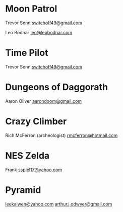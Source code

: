 # Moon Patrol 

Trevor Senn
switchoff49@gmail.com

Leo Bodnar
leo@leobodnar.com

# Time Pilot

Trevor Senn
switchoff49@gmail.com

# Dungeons of Daggorath

Aaron Oliver
aarondoom@gmail.com

# Crazy Climber

Rich McFerron (archeologist)
rmcferron@hotmail.com

# NES Zelda

Frank
sspiel17@yahoo.com

# Pyramid

leekaiwen@yahoo.com
arthur.j.odwyer@gmail.com